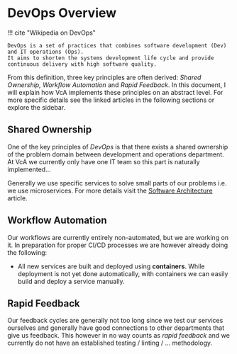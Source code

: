 # DevOps Overview

!!! cite "Wikipedia on DevOps"

    DevOps is a set of practices that combines software development (Dev) and IT operations (Ops). 
    It aims to shorten the systems development life cycle and provide continuous delivery with high software quality.

From this definition, three key principles are often derived: *Shared Ownership, Workflow Automation* and *Rapid Feedback*.
In this document, I will explain how VcA implements these principles on an abstract level.
For more specific details see the linked articles in the following sections or explore the sidebar.

## Shared Ownership

One of the key principles of *DevOps* is that there exists a shared ownership of the problem domain between development and operations department.
At VcA we currently only have one IT team so this part is naturally implemented…

Generally we use specific services to solve small parts of our problems i.e. we use microservices.
For more details visit the [Software Architecture](../software_architecture.md) article.

## Workflow Automation

Our workflows are currently entirely non-automated, but we are working on it.
In preparation for proper CI/CD processes we are however already doing the following:

- All new services are built and deployed using **containers**.
  While deployment is not yet done automatically, with containers we can easily build and deploy a service manually.

## Rapid Feedback

Our feedback cycles are generally not too long since we test our services ourselves and generally have good connections to other departments that give us feedback.
This however in no way counts as *rapid feedback* and we currently do not have an established testing / linting / … methodology.
